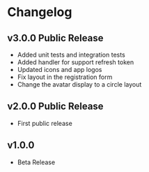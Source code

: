 # Changelog

## v3.0.0 Public Release
- Added unit tests and integration tests
- Added handler for support refresh token
- Updated icons and app logos
- Fix layout in the registration form
- Change the avatar display to a circle layout

## v2.0.0 Public Release
- First public release

## v1.0.0
- Beta Release  
